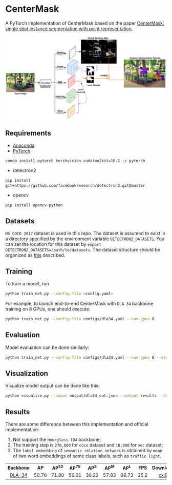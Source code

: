 # CenterMask
A PyTorch implementation of CenterMask based on the paper [CenterMask: single shot instance segmentation with point representation](https://arxiv.org/abs/2004.04446).

![Network Architecture image from the paper](structure.png)

## Requirements
- [Anaconda](https://www.anaconda.com/download/)
- [PyTorch](https://pytorch.org)
```
conda install pytorch torchvision cudatoolkit=10.2 -c pytorch
```
- detectron2
```
pip install git+https://github.com/facebookresearch/detectron2.git@master
```
- opencv
```
pip install opencv-python
```

## Datasets
`MS COCO 2017` dataset is used in this repo. The dataset is assumed to exist in a directory specified by the 
environment variable `DETECTRON2_DATASETS`. You can set the location for this dataset by 
`export DETECTRON2_DATASETS=/path/to/datasets`. The dataset structure should be organized as 
[this](https://github.com/facebookresearch/detectron2/tree/master/datasets) described.

## Training
To train a model, run
```bash
python train_net.py --config-file <config.yaml>
```

For example, to launch end-to-end CenterMask with `DLA-34` backbone training on 8 GPUs, one should execute:
```bash
python train_net.py --config-file configs/dla34.yaml --num-gpus 8
```

## Evaluation
Model evaluation can be done similarly:
```bash
python train_net.py --config-file configs/dla34.yaml --num-gpus 8 --eval-only MODEL.WEIGHTS epochs/model.pth
```

## Visualization
Visualize model output can be done like this:
```bash
python visualize.py --input output/dla34_out.json --output results --dataset coco_2017_minival
```

## Results
There are some difference between this implementation and official implementation:
1. Not support the `Hourglass-104` backbone;
2. The training step is `270,000` for `coco` dataset and `18,000` for `voc` dataset;
3. The `label embedding` of `semantic relation network` is obtained by `mean` of two word embeddings
 of some class labels, such as `traffic light`. 

<table>
	<tbody>
		<th>Backbone</th>
		<th>AP</th>
		<th>AP<sup>50</sup></th>
		<th>AP<sup>75</sup></th>
		<th>AP<sup>S</sup></th>
		<th>AP<sup>M</sup></th>
		<th>AP<sup>L</sup></th>
		<th>FPS</th>
		<th>Download</th>
		<tr>
			<td align="center"><a href="configs/dla34.yaml">DLA-34</a></td>
			<td align="center">50.70</td>
			<td align="center">71.80</td>
			<td align="center">56.01</td>
		    <td align="center">30.22</td>
			<td align="center">57.83</td>
			<td align="center">68.73</td>
			<td align="center">25.2</td>
			<td align="center"><a href="https://pan.baidu.com/s/1jP7zWezVPBZWx_9LjJCgWg">xxi8</a></td>
		</tr>
	</tbody>
</table>
